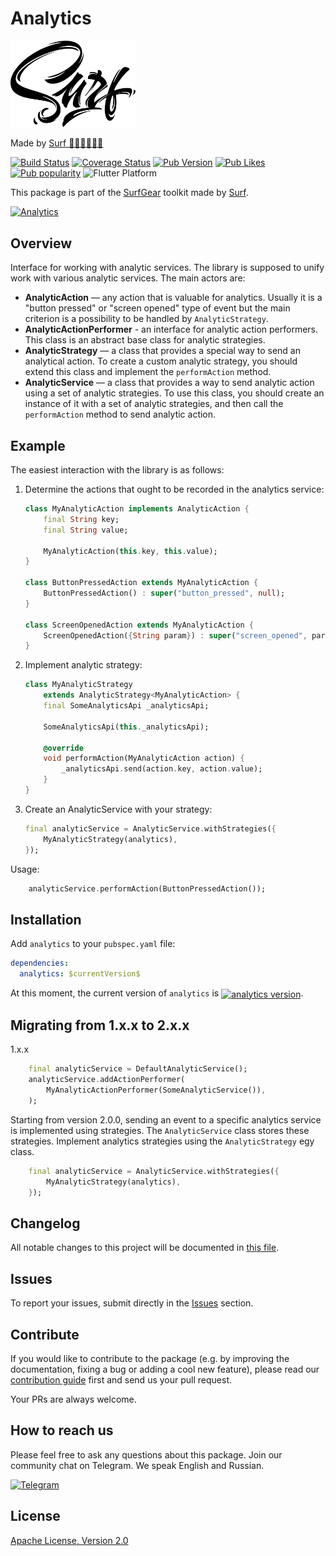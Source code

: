 # Analytics

<picture>
  <source media="(prefers-color-scheme: dark)" srcset="https://github.com/surfstudio/flutter-open-source/blob/887525c23f4d57a2d96fc2e6a31e15d1e29d1787/assets/logo_white.png">
  <img alt="Shows an illustrated sun in light color mode and a moon with stars in dark color mode." src="https://github.com/surfstudio/flutter-open-source/blob/887525c23f4d57a2d96fc2e6a31e15d1e29d1787/assets/logo_black.png" width ="200">
</picture>

Made by [Surf 🏄‍♂️🏄‍♂️🏄‍♂️](https://surf.dev/)

[![Build Status](https://shields.io/github/workflow/status/surfstudio/flutter-analytics/Analysis?logo=github&logoColor=white)](https://github.com/surfstudio/flutter-analytics)
[![Coverage Status](https://img.shields.io/codecov/c/github/surfstudio/flutter-analytics?logo=codecov&logoColor=white)](https://app.codecov.io/gh/surfstudio/flutter-analytics)
[![Pub Version](https://img.shields.io/pub/v/analytics?logo=dart&logoColor=white)](https://pub.dev/packages/analytics)
[![Pub Likes](https://badgen.net/pub/likes/analytics)](https://pub.dev/packages/analytics)
[![Pub popularity](https://badgen.net/pub/popularity/analytics)](https://pub.dev/packages/analytics/score)
![Flutter Platform](https://badgen.net/pub/flutter-platform/analytics)

This package is part of the [SurfGear](https://github.com/surfstudio/SurfGear) toolkit made by [Surf](https://surf.ru).

[![Analytics](https://i.ibb.co/WHdqSLd/Analytics.png)](https://github.com/surfstudio/SurfGear)

## Overview

Interface for working with analytic services.
The library is supposed to unify work with various analytic services. The main actors are:

* **AnalyticAction** — any action that is valuable for analytics. Usually it is a "button pressed" or "screen opened" type of event but the main criterion is a possibility to be handled by `AnalyticStrategy`.
* **AnalyticActionPerformer** - an interface for analytic action performers. This class is an abstract base class for analytic strategies.
* **AnalyticStrategy** — a class that provides a special way to send an analytical action. To create a custom analytic strategy, you should extend this class and implement the `performAction` method.
* **AnalyticService** — a class that provides a way to send analytic action using a set of analytic strategies. To use this class, you should create an instance of it with a set of analytic strategies, and then call the `performAction` method to send analytic action.

## Example

The easiest interaction with the library is as follows:

1. Determine the actions that ought to be recorded in the analytics service:

    ```dart
    class MyAnalyticAction implements AnalyticAction {
        final String key;
        final String value;

        MyAnalyticAction(this.key, this.value);
    }

    class ButtonPressedAction extends MyAnalyticAction {
        ButtonPressedAction() : super("button_pressed", null);
    }

    class ScreenOpenedAction extends MyAnalyticAction {
        ScreenOpenedAction({String param}) : super("screen_opened", param);
    }
    ```

2. Implement analytic strategy:

    ```dart
    class MyAnalyticStrategy
        extends AnalyticStrategy<MyAnalyticAction> {
        final SomeAnalyticsApi _analyticsApi;

        SomeAnalyticsApi(this._analyticsApi);

        @override
        void performAction(MyAnalyticAction action) {
            _analyticsApi.send(action.key, action.value);
        }
    }
    ```

3. Create an AnalyticService with your strategy:

    ```dart
    final analyticService = AnalyticService.withStrategies({
        MyAnalyticStrategy(analytics),
    });
    ```

Usage:

```dart
    analyticService.performAction(ButtonPressedAction());
```

## Installation

Add `analytics` to your `pubspec.yaml` file:

```yaml
dependencies:
  analytics: $currentVersion$
```

<p>At this moment, the current version of <code>analytics</code> is <a href="https://pub.dev/packages/analytics"><img style="vertical-align:middle;" src="https://img.shields.io/pub/v/analytics.svg" alt="analytics version"></a>.</p>

## Migrating from 1.x.x to 2.x.x

1.x.x

```dart
    final analyticService = DefaultAnalyticService();
    analyticService.addActionPerformer(
        MyAnalyticActionPerformer(SomeAnalyticService()),
    );
```

Starting from version 2.0.0, sending an event to a specific analytics service is implemented using strategies. The `AnalyticService` class stores these strategies. Implement analytics strategies using the `AnalyticStrategy` egy class.

```dart
    final analyticService = AnalyticService.withStrategies({
        MyAnalyticStrategy(analytics),
    });
```

## Changelog

All notable changes to this project will be documented in [this file](./CHANGELOG.md).

## Issues

To report your issues, submit directly in the [Issues](https://github.com/surfstudio/flutter-analytics/issues) section.

## Contribute

If you would like to contribute to the package (e.g. by improving the documentation, fixing a bug or adding a cool new feature), please read our [contribution guide](./CONTRIBUTING.md) first and send us your pull request.

Your PRs are always welcome.

## How to reach us

Please feel free to ask any questions about this package. Join our community chat on Telegram. We speak English and Russian.

[![Telegram](https://img.shields.io/badge/chat-on%20Telegram-blue.svg)](https://t.me/SurfGear)

## License

[Apache License, Version 2.0](https://www.apache.org/licenses/LICENSE-2.0)
